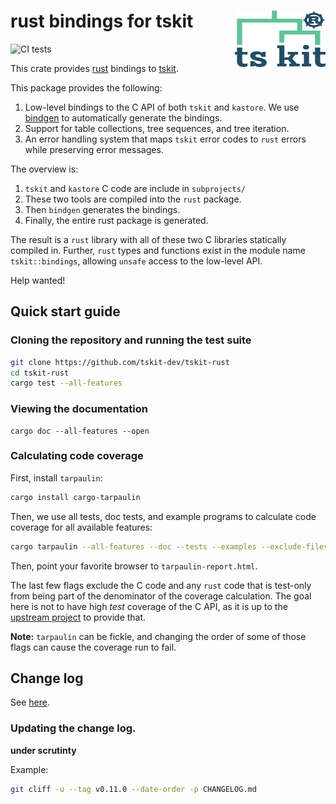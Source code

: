 # rust bindings for tskit <img align="right" width="145" height="90" src="https://raw.githubusercontent.com/tskit-dev/administrative/main/logos/svg/tskit-rust/Tskit_rust_logo.eps.svg">

![CI tests](https://github.com/molpopgen/tskit_rust/workflows/CI/badge.svg)

This crate provides [rust](https://www.rust-lang.org/) bindings to [tskit](https://github.com/tskit-dev/tskit).

This package provides the following:

1. Low-level bindings to the C API of both `tskit` and `kastore`.
   We use [bindgen](https://docs.rs/bindgen) to automatically generate the bindings.
2. Support for table collections, tree sequences, and tree iteration.
3. An error handling system that maps `tskit` error
   codes to `rust` errors while preserving error messages.

The overview is:

1. `tskit` and `kastore` C code are include in `subprojects/`
2. These two tools are compiled into the `rust` package.
3. Then `bindgen` generates the bindings.
4. Finally, the entire rust package is generated.

The result is a `rust` library with all of these two C libraries statically compiled in.
Further, `rust` types and functions exist in the module name `tskit::bindings`, allowing `unsafe` access to the low-level API.

Help wanted!

## Quick start guide

### Cloning the repository and running the test suite

```sh
git clone https://github.com/tskit-dev/tskit-rust
cd tskit-rust
cargo test --all-features
```

### Viewing the documentation

```
cargo doc --all-features --open
```

### Calculating code coverage

First, install `tarpaulin`:

```sh
cargo install cargo-tarpaulin
```

Then, we use all tests, doc tests, and example programs to calculate code coverage for all available features:

```sh
cargo tarpaulin --all-features --doc --tests --examples --exclude-files '*.c' --exclude-files '*.h' --ignore-tests  -o html
```

Then, point your favorite browser to `tarpaulin-report.html`.

The last few flags exclude the C code and any `rust` code that is test-only from being part of the denominator of the coverage calculation.
The goal here is not to have high *test* coverage of the C API, as it is up to the [upstream project](https://github.com/tskit-dev/tskit) to provide that.

**Note:** `tarpaulin` can be fickle, and changing the order of some of those flags can cause the coverage run to fail.

## Change log

See [here](https://github.com/tskit-dev/tskit-rust/blob/main/CHANGELOG.md).

### Updating the change log.

**under scrutinty**

Example: 

```sh
git cliff -u --tag v0.11.0 --date-order -p CHANGELOG.md
```
